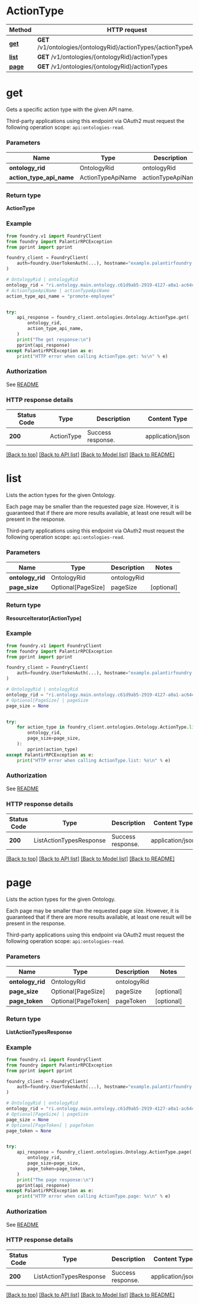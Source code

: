 # ActionType

Method | HTTP request |
------------- | ------------- |
[**get**](#get) | **GET** /v1/ontologies/{ontologyRid}/actionTypes/{actionTypeApiName} |
[**list**](#list) | **GET** /v1/ontologies/{ontologyRid}/actionTypes |
[**page**](#page) | **GET** /v1/ontologies/{ontologyRid}/actionTypes |

# **get**
Gets a specific action type with the given API name.

Third-party applications using this endpoint via OAuth2 must request the following operation scope: `api:ontologies-read`.


### Parameters

Name | Type | Description  | Notes |
------------- | ------------- | ------------- | ------------- |
**ontology_rid** | OntologyRid | ontologyRid |  |
**action_type_api_name** | ActionTypeApiName | actionTypeApiName |  |

### Return type
**ActionType**

### Example

```python
from foundry.v1 import FoundryClient
from foundry import PalantirRPCException
from pprint import pprint

foundry_client = FoundryClient(
    auth=foundry.UserTokenAuth(...), hostname="example.palantirfoundry.com"
)

# OntologyRid | ontologyRid
ontology_rid = "ri.ontology.main.ontology.c61d9ab5-2919-4127-a0a1-ac64c0ce6367"
# ActionTypeApiName | actionTypeApiName
action_type_api_name = "promote-employee"


try:
    api_response = foundry_client.ontologies.Ontology.ActionType.get(
        ontology_rid,
        action_type_api_name,
    )
    print("The get response:\n")
    pprint(api_response)
except PalantirRPCException as e:
    print("HTTP error when calling ActionType.get: %s\n" % e)

```



### Authorization

See [README](../../../README.md#authorization)

### HTTP response details
| Status Code | Type        | Description | Content Type |
|-------------|-------------|-------------|------------------|
**200** | ActionType  | Success response. | application/json |

[[Back to top]](#) [[Back to API list]](../../../README.md#apis-v1-link) [[Back to Model list]](../../../README.md#models-v1-link) [[Back to README]](../../../README.md)

# **list**
Lists the action types for the given Ontology.

Each page may be smaller than the requested page size. However, it is guaranteed that if there are more
results available, at least one result will be present in the response.

Third-party applications using this endpoint via OAuth2 must request the following operation scope: `api:ontologies-read`.


### Parameters

Name | Type | Description  | Notes |
------------- | ------------- | ------------- | ------------- |
**ontology_rid** | OntologyRid | ontologyRid |  |
**page_size** | Optional[PageSize] | pageSize | [optional] |

### Return type
**ResourceIterator[ActionType]**

### Example

```python
from foundry.v1 import FoundryClient
from foundry import PalantirRPCException
from pprint import pprint

foundry_client = FoundryClient(
    auth=foundry.UserTokenAuth(...), hostname="example.palantirfoundry.com"
)

# OntologyRid | ontologyRid
ontology_rid = "ri.ontology.main.ontology.c61d9ab5-2919-4127-a0a1-ac64c0ce6367"
# Optional[PageSize] | pageSize
page_size = None


try:
    for action_type in foundry_client.ontologies.Ontology.ActionType.list(
        ontology_rid,
        page_size=page_size,
    ):
        pprint(action_type)
except PalantirRPCException as e:
    print("HTTP error when calling ActionType.list: %s\n" % e)

```



### Authorization

See [README](../../../README.md#authorization)

### HTTP response details
| Status Code | Type        | Description | Content Type |
|-------------|-------------|-------------|------------------|
**200** | ListActionTypesResponse  | Success response. | application/json |

[[Back to top]](#) [[Back to API list]](../../../README.md#apis-v1-link) [[Back to Model list]](../../../README.md#models-v1-link) [[Back to README]](../../../README.md)

# **page**
Lists the action types for the given Ontology.

Each page may be smaller than the requested page size. However, it is guaranteed that if there are more
results available, at least one result will be present in the response.

Third-party applications using this endpoint via OAuth2 must request the following operation scope: `api:ontologies-read`.


### Parameters

Name | Type | Description  | Notes |
------------- | ------------- | ------------- | ------------- |
**ontology_rid** | OntologyRid | ontologyRid |  |
**page_size** | Optional[PageSize] | pageSize | [optional] |
**page_token** | Optional[PageToken] | pageToken | [optional] |

### Return type
**ListActionTypesResponse**

### Example

```python
from foundry.v1 import FoundryClient
from foundry import PalantirRPCException
from pprint import pprint

foundry_client = FoundryClient(
    auth=foundry.UserTokenAuth(...), hostname="example.palantirfoundry.com"
)

# OntologyRid | ontologyRid
ontology_rid = "ri.ontology.main.ontology.c61d9ab5-2919-4127-a0a1-ac64c0ce6367"
# Optional[PageSize] | pageSize
page_size = None
# Optional[PageToken] | pageToken
page_token = None


try:
    api_response = foundry_client.ontologies.Ontology.ActionType.page(
        ontology_rid,
        page_size=page_size,
        page_token=page_token,
    )
    print("The page response:\n")
    pprint(api_response)
except PalantirRPCException as e:
    print("HTTP error when calling ActionType.page: %s\n" % e)

```



### Authorization

See [README](../../../README.md#authorization)

### HTTP response details
| Status Code | Type        | Description | Content Type |
|-------------|-------------|-------------|------------------|
**200** | ListActionTypesResponse  | Success response. | application/json |

[[Back to top]](#) [[Back to API list]](../../../README.md#apis-v1-link) [[Back to Model list]](../../../README.md#models-v1-link) [[Back to README]](../../../README.md)


